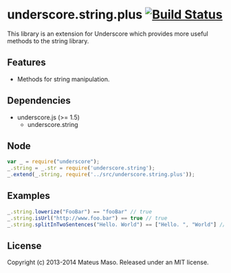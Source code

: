 underscore.string.plus [![Build Status](https://travis-ci.org/mateusmaso/underscore.string.plus.svg?branch=master)](https://travis-ci.org/mateusmaso/underscore.string.plus)
======================
This library is an extension for Underscore which provides more useful methods to the string library.

## Features

* Methods for string manipulation.

## Dependencies

* underscore.js (>= 1.5)
  * underscore.string

## Node

```javascript
var _ = require("underscore");
_.string = _.str = require('underscore.string');
_.extend(_.string, require('../src/underscore.string.plus'));
```

## Examples

```javascript
_.string.lowerize("FooBar") == "fooBar" // true
_.string.isUrl("http://www.foo.bar") == true // true
_.string.splitInTwoSentences("Hello. World") == ["Hello. ", "World"] // true
```

## License

Copyright (c) 2013-2014 Mateus Maso. Released under an MIT license.
